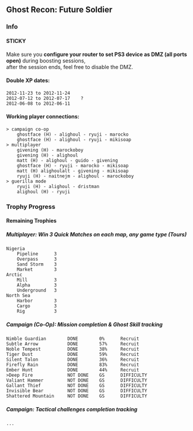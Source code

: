 ## Ghost Recon: Future Soldier

### Info

#### STICKY

Make sure you **configure your router to set PS3 device as DMZ (all ports open)** during boosting sessions,  
after the session ends, feel free to disable the DMZ.

#### Double XP dates:

    2012-11-23 to 2012-11-24
    2012-07-12 to 2012-07-17    ?
    2012-06-08 to 2012-06-11

#### Working player connections:

    > campaign co-op
        ghostface (H) - alighoul - ryuji - marocko
        ghostface (H) - alighoul - ryuji - mikisoap
    > multiplayer
        givening (H) - marockoboy
        givening (H) - alighoul
        matt (H) - alighoul - guido - givening
        ghostface (H) - ryuji - marocko - mikisoap
        matt (H) alighoulalt - givening - mikisoap
        ryuji (H) - naitnejm - alighoul - marockoboy
    > guerilla mode
        ryuji (H) - alighoul - dristman
        alighoul (H) - ryuji

### Trophy Progress

#### Remaining Trophies

##### Multiplayer: Win 3 Quick Matches on each map, any game type (Tours)

<!-- Status: DONE -->
    
	Nigeria
		Pipeline      3
		Overpass      3
		Sand Storm    3
		Market        3
	Arctic
		Mill          3
		Alpha         3
		Underground   3
	North Sea
		Harbor        3
		Cargo         3
		Rig           3

##### Campaign (Co-Op): Mission completion & Ghost Skill tracking
	Nimble Guardian        DONE        0%      Recruit
	Subtle Arrow           DONE        57%     Recruit
	Noble Tempest          DONE        38%     Recruit
	Tiger Dust             DONE        59%     Recruit
	Silent Talon           DONE        36%     Recruit
	Firefly Rain           DONE        83%     Recruit
	Ember Hunt             DONE        44%     Recruit
	>Deep Fire             NOT DONE    GS      DIFFICULTY
	Valiant Hammer         NOT DONE    GS      DIFFICULTY
	Gallant Thief          NOT DONE    GS      DIFFICULTY
	Invisible Bear         NOT DONE    GS      DIFFICULTY
	Shattered Mountain     NOT DONE    GS      DIFFICULTY

##### Campaign: Tactical challenges completion tracking
    ...
<!-- NOTE: The game already tracks this,
     start a mission to view tactical challenge status for the particular mission -->
